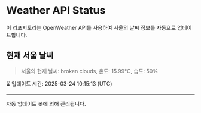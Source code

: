 
# Weather API Status

이 리포지토리는 OpenWeather API를 사용하여 서울의 날씨 정보를 자동으로 업데이트합니다.

## 현재 서울 날씨
> 서울의 현재 날씨: broken clouds, 온도: 15.99°C, 습도: 50%

⏳ 업데이트 시간: 2025-03-24 10:15:13 (UTC)

---
자동 업데이트 봇에 의해 관리됩니다.
